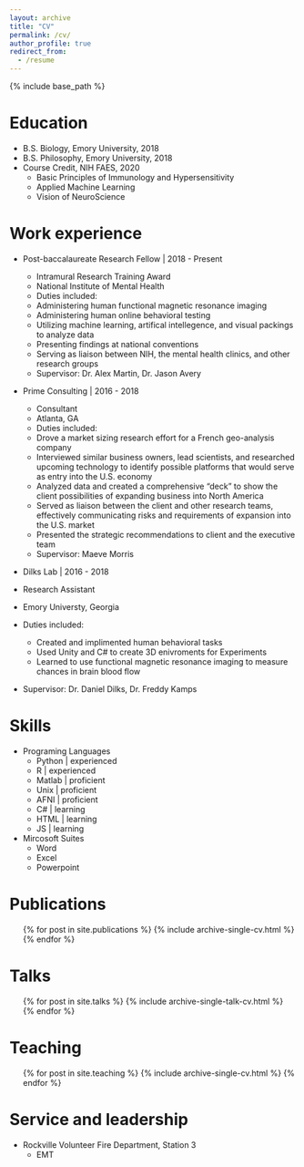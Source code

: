 ```yaml
---
layout: archive
title: "CV"
permalink: /cv/
author_profile: true
redirect_from:
  - /resume
---
```


{% include base_path %}

Education
======
* B.S. Biology, Emory University, 2018
* B.S. Philosophy, Emory University, 2018
* Course Credit, NIH FAES, 2020
  * Basic Principles of Immunology and Hypersensitivity
  * Applied Machine Learning
  * Vision of NeuroScience 


Work experience
======
* Post-baccalaureate Research Fellow &#124; 2018 - Present
  * Intramural Research Training Award
  * National Institute of Mental Health
  * Duties included: 
   * Administering human functional magnetic resonance imaging
   * Administering human online behavioral testing
   * Utilizing machine learning, artifical intellegence, and visual packings to analyze data
   * Presenting findings at national conventions 
   * Serving as liaison between NIH, the mental health clinics, and other research groups
  * Supervisor: Dr. Alex Martin, Dr. Jason Avery

* Prime Consulting &#124; 2016 - 2018
  * Consultant
  * Atlanta, GA
  * Duties included: 
   * Drove a market sizing research effort for a French geo-analysis company
   * Interviewed similar business owners, lead scientists, and researched upcoming technology to identify possible platforms that would serve as entry into the U.S. economy
   * Analyzed data and created a comprehensive “deck”  to show the client possibilities of expanding business into North America
   * Served as liaison between the client and other research teams, effectively communicating risks and requirements of expansion into the U.S. market 
   * Presented the strategic recommendations to client and the executive team
  * Supervisor: Maeve Morris
  
 * Dilks Lab &#124; 2016 - 2018
  * Research Assistant 
  * Emory Universty, Georgia 
  * Duties included:
    * Created and implimented human behavioral tasks 
    * Used Unity and C# to create 3D enivroments for Experiments 
    * Learned to use functional magnetic resonance imaging to measure chances in brain blood flow 
  * Supervisor: Dr. Daniel Dilks, Dr. Freddy Kamps 
  
Skills
======
* Programing Languages
  * Python &#124; experienced
  * R      &#124; experienced 
  * Matlab &#124; proficient 
  * Unix   &#124; proficient
  * AFNI   &#124; proficient
  * C#     &#124; learning
  * HTML   &#124; learning 
  * JS     &#124; learning
* Mircosoft Suites 
  * Word
  * Excel
  * Powerpoint

Publications
======
  <ul>{% for post in site.publications %}
    {% include archive-single-cv.html %}
  {% endfor %}</ul>
  
Talks
======
  <ul>{% for post in site.talks %}
    {% include archive-single-talk-cv.html %}
  {% endfor %}</ul>
  
Teaching
======
  <ul>{% for post in site.teaching %}
    {% include archive-single-cv.html %}
  {% endfor %}</ul>
  
Service and leadership
======
* Rockville Volunteer Fire Department, Station 3
  * EMT
